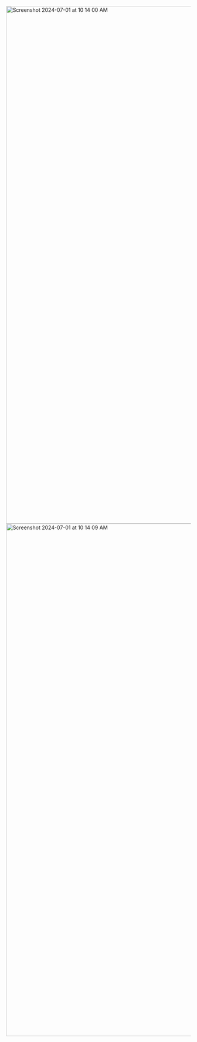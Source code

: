 <img width="1410" alt="Screenshot 2024-07-01 at 10 14 00 AM" src="https://github.com/Aimy2131/clone-website/assets/174230592/14acdf53-e046-4e6a-a7a9-8bf833e85a67">
<img width="1396" alt="Screenshot 2024-07-01 at 10 14 09 AM" src="https://github.com/Aimy2131/clone-website/assets/174230592/f97815c6-74b3-4ae3-96dd-64a9c9bd27f9">
